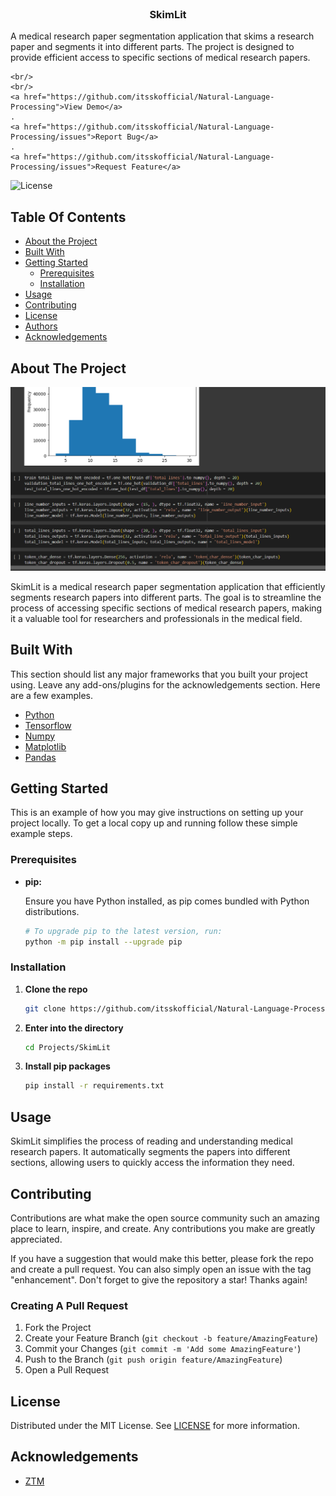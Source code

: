 <br/>
<p align="center">
  <h3 align="center">SkimLit</h3>
  <p align="center">

A medical research paper segmentation application that skims a research paper and segments it into different parts. The project is designed to provide efficient access to specific sections of medical research papers.

    <br/>
    <br/>
    <a href="https://github.com/itsskofficial/Natural-Language-Processing">View Demo</a>
    .
    <a href="https://github.com/itsskofficial/Natural-Language-Processing/issues">Report Bug</a>
    .
    <a href="https://github.com/itsskofficial/Natural-Language-Processing/issues">Request Feature</a>

  </p>
</p>

![License](https://img.shields.io/github/license/itsskofficial/Natural-Language-Processing)

## Table Of Contents

- [About the Project](#about-the-project)
- [Built With](#built-with)
- [Getting Started](#getting-started)
  - [Prerequisites](#prerequisites)
  - [Installation](#installation)
- [Usage](#usage)
- [Contributing](#contributing)
- [License](#license)
- [Authors](#authors)
- [Acknowledgements](#acknowledgements)

## About The Project

![Screen Shot](skim-lit.png)

SkimLit is a medical research paper segmentation application that efficiently segments research papers into different parts. The goal is to streamline the process of accessing specific sections of medical research papers, making it a valuable tool for researchers and professionals in the medical field.

## Built With

This section should list any major frameworks that you built your project using. Leave any add-ons/plugins for the acknowledgements section. Here are a few examples.

- [Python](https://www.python.org/)
- [Tensorflow](https://www.tensorflow.org/)
- [Numpy](https://numpy.org/)
- [Matplotlib](https://matplotlib.org/)
- [Pandas](https://pandas.pydata.org/)

## Getting Started

This is an example of how you may give instructions on setting up your project locally.
To get a local copy up and running follow these simple example steps.

### Prerequisites

- **pip:**

  Ensure you have Python installed, as pip comes bundled with Python distributions.

  ```sh
  # To upgrade pip to the latest version, run:
  python -m pip install --upgrade pip
  ```

### Installation

1. **Clone the repo**

   ```sh
   git clone https://github.com/itsskofficial/Natural-Language-Processing.git
   ```

2. **Enter into the directory**

   ```sh
   cd Projects/SkimLit
   ```

3. **Install pip packages**

   ```sh
   pip install -r requirements.txt
   ```

## Usage

SkimLit simplifies the process of reading and understanding medical research papers. It automatically segments the papers into different sections, allowing users to quickly access the information they need.

## Contributing

Contributions are what make the open source community such an amazing place to learn, inspire, and create. Any contributions you make are greatly appreciated.

If you have a suggestion that would make this better, please fork the repo and create a pull request. You can also simply open an issue with the tag "enhancement". Don't forget to give the repository a star! Thanks again!

### Creating A Pull Request

1. Fork the Project
2. Create your Feature Branch (`git checkout -b feature/AmazingFeature`)
3. Commit your Changes (`git commit -m 'Add some AmazingFeature'`)
4. Push to the Branch (`git push origin feature/AmazingFeature`)
5. Open a Pull Request

## License

Distributed under the MIT License. See [LICENSE](https://github.com/itsskofficial/Natural-Language-Processing/blob/main/LICENSE.md) for more information.

## Acknowledgements

- [ZTM](https://zerotomastery.io/)
